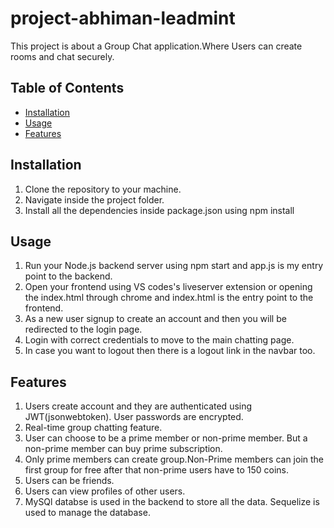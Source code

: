 # project-abhiman-leadmint

This project is about a Group Chat application.Where Users can create rooms and chat securely.

## Table of Contents

- [Installation](#installation)
- [Usage](#usage)
- [Features](#features)

## Installation

1. Clone the repository to your machine.
2. Navigate inside the project folder.
3. Install all the dependencies inside package.json using npm install

## Usage

1. Run your Node.js backend server using npm start and app.js is my entry point to the backend.
2. Open your frontend using VS codes's liveserver extension or opening the index.html through chrome and index.html is the entry point to the frontend.
3. As a new user signup to create an account and then you will be redirected to the login page.
4. Login with correct credentials to move to the main chatting page.
5. In case you want to logout then there is a logout link in the navbar too.

## Features

1. Users create account and they are authenticated using JWT(jsonwebtoken). User passwords are encrypted.
2. Real-time group chatting feature.
3. User can choose to be a prime member or non-prime member. But a non-prime member can buy prime subscription.
4. Only prime members can create group.Non-Prime members can join the first group for free after that non-prime users have to 150 coins.
5. Users can be friends.
6. Users can view profiles of other users.
7. MySQl databse is used in the backend to store all the data. Sequelize is used to manage the database.
